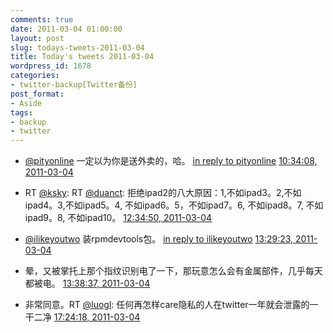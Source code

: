```yaml
---
comments: true
date: 2011-03-04 01:00:00
layout: post
slug: todays-tweets-2011-03-04
title: Today's tweets 2011-03-04
wordpress_id: 1678
categories:
- twitter-backup[Twitter备份]
post_format:
- Aside
tags:
- backup
- twitter
---
```





  * [@pityonline](http://twitter.com/pityonline) 一定以为你是送外卖的，哈。 [in reply to pityonline](http://twitter.com/pityonline/statuses/43491218256166912) [10:34:08, 2011-03-04](http://twitter.com/gfrog/statuses/43499437351374848)





  * RT [@ksky](http://twitter.com/ksky): RT [@duanct](http://twitter.com/duanct): 拒绝ipad2的八大原因：1,不如ipad3。2,不如ipad4。3,不如ipad5。4, 不如ipad6。5，不如ipad7。6, 不如ipad8。7, 不如ipad9。8, 不如ipad10。 [12:34:50, 2011-03-04](http://twitter.com/gfrog/statuses/43529813205585921)





  * [@ilikeyoutwo](http://twitter.com/ilikeyoutwo) 装rpmdevtools包。 [in reply to ilikeyoutwo](http://twitter.com/ilikeyoutwo/statuses/43539915933224960) [13:29:23, 2011-03-04](http://twitter.com/gfrog/statuses/43543538000072704)





  * 晕，又被掌托上那个指纹识别电了一下，那玩意怎么会有金属部件，几乎每天都被电。 [13:38:37, 2011-03-04](http://twitter.com/gfrog/statuses/43545864949608448)





  * 非常同意。RT [@luogl](http://twitter.com/luogl): 任何再怎样care隐私的人在twitter一年就会泄露的一干二净 [17:24:18, 2011-03-04](http://twitter.com/gfrog/statuses/43602658078101504)




